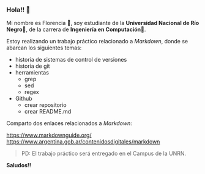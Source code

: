 ### Hola!! 👋

Mi nombre es Florencia :woman:, soy estudiante de la **Universidad Nacional de Río Negro**:school:, de la carrera de **Ingeniería en Computación**:floppy_disk:.

Estoy realizando un trabajo práctico relacionado a *Markdown*, donde se abarcan los siguientes temas:

* historia de sistemas de control de versiones
* historia de git
* herramientas
  * grep
  * sed
  * regex
* Github
  * crear repositorio
  * crear README.md

Comparto dos enlaces relacionados a *Markdown*:

<https://www.markdownguide.org/>  
<https://www.argentina.gob.ar/contenidosdigitales/markdown>

> PD: El trabajo práctico será entregado en el Campus de la UNRN.

**Saludos!!**
